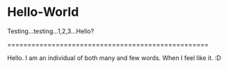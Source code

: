 # Hello-World
Testing...testing...1,2,3...Hello?

==================================================

Hello.
I am an individual of both many and few words.
When I feel like it.
:D
